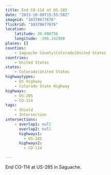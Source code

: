 ```yaml
---
title: End CO-114 at US-285
date: "2013-10-08T15:55:58Z"
imageid: "10370677676"
flickrid: "10370677676"
location:
    latitude: 38.088756
    longitude: -106.142998
places: []
counties:
    - Saguache County|Colorado|United States
countries:
    - United States
states:
    - Colorado|United States
highwaytypes:
    - US Highway
    - Colorado State Highway
highways:
    - US-285
    - CO-114
tags:
    - Shield
    - Intersection
intersections:
    - overlap1: null
      overlap2: null
      highways1:
        - US-285
      highways2:
        - CO-114

---
```

End CO-114 at US-285 in Saguache.